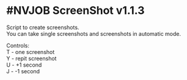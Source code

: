 # #NVJOB ScreenShot v1.1.3

Script to create screenshots.<br>
You can take single screenshots and screenshots in automatic mode.

Controls:<br>
T - one screenshot <br>
Y - repit screenshot <br>
U - +1 second <br>
J - -1 second <br>
